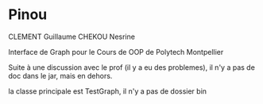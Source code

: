 # Pinou

CLEMENT Guillaume
CHEKOU Nesrine

Interface de Graph pour le Cours de OOP de Polytech Montpellier

Suite à une discussion avec le prof (il y a eu des problemes), il n'y a pas de doc dans le jar, mais en dehors.

la classe principale est TestGraph, il n'y a pas de dossier bin
